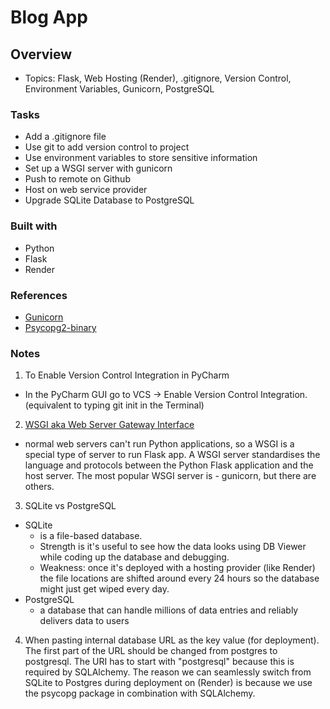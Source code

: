 # Blog App

## Overview

- Topics: Flask, Web Hosting (Render), .gitignore, Version Control, Environment Variables, Gunicorn, PostgreSQL


### Tasks

- Add a .gitignore file 
- Use git to add version control to project
- Use environment variables to store sensitive information
- Set up a WSGI server with gunicorn
- Push to remote on Github
- Host on web service provider
- Upgrade SQLite Database to PostgreSQL


### Built with

- Python
- Flask
- Render

### References
- [Gunicorn](https://gunicorn.org/)
- [Psycopg2-binary](https://pypi.org/project/psycopg2-binary/)


### Notes
1. To Enable Version Control Integration in PyCharm
- In the PyCharm GUI go to VCS -> Enable Version Control Integration. (equivalent to typing git init in the Terminal)
2. [WSGI aka Web Server Gateway Interface](https://www.python.org/dev/peps/pep-3333/) 
- normal web servers can't run Python applications, so a WSGI is a special type of server to run Flask app. A WSGI server standardises the language and protocols between the Python Flask application and the host server. The most popular WSGI server is - gunicorn, but there are others.
3.  SQLite vs PostgreSQL
- SQLite
  - is a file-based database.
  - Strength is it's useful to see how the data looks using DB Viewer while coding up the database and debugging. 
  - Weakness: once it's deployed with a hosting provider (like Render) the file locations are shifted around every 24 hours so the database might just get wiped every day.
- PostgreSQL
  - a database that can handle millions of data entries and reliably delivers data to users

4. When pasting internal database URL as the key value (for deployment). The first part of the URL should be changed from postgres to postgresql. The URI has to start with "postgresql" because this is required by SQLAlchemy. The reason we can seamlessly switch from SQLite to Postgres during deployment on (Render) is because we use the psycopg package in combination with SQLAlchemy.
